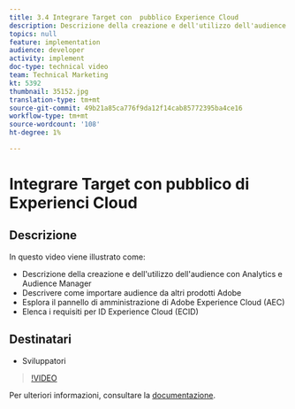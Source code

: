 ```yaml
---
title: 3.4 Integrare Target con  pubblico Experience Cloud
description: Descrizione della creazione e dell'utilizzo dell'audience con Analytics e  Audience Manager, Descrizione di come importare audience da altri prodotti  Adobe, Esplorazione del pannello di amministrazione Adobe Experience Cloud (AEC), Elenco dei requisiti per  ID Experience Cloud (ECID)
topics: null
feature: implementation
audience: developer
activity: implement
doc-type: technical video
team: Technical Marketing
kt: 5392
thumbnail: 35152.jpg
translation-type: tm+mt
source-git-commit: 49b21a85ca776f9da12f14cab85772395ba4ce16
workflow-type: tm+mt
source-wordcount: '108'
ht-degree: 1%

---
```



# Integrare Target con  pubblico di Experienci Cloud

## Descrizione

In questo video viene illustrato come:

* Descrizione della creazione e dell&#39;utilizzo dell&#39;audience con Analytics e  Audience Manager
* Descrivere come importare audience da altri prodotti  Adobe
* Esplora il pannello di amministrazione di Adobe Experience Cloud (AEC)
* Elenca i requisiti per  ID Experience Cloud (ECID)

## Destinatari

* Sviluppatori

>[!VIDEO](https://video.tv.adobe.com/v/35152/?quality=12)

Per ulteriori informazioni, consultare la [documentazione](https://docs.adobe.com/content/help/en/target/using/integrate/mmp.html).
